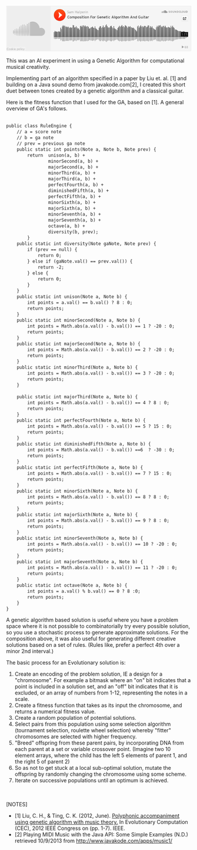 [![Soundcloud](designAssets/soundcloud.png)](https://soundcloud.com/sam-halperin/composition-for-genetic)

This was an AI experiment in using a Genetic Algorithm for computational musical creativity.

<p>Implementing part of an algorithm specified in a paper by Liu et. al. [1] and building on a Java sound demo from javakode.com[2], I created this short duet between tones created by a genetic algorithm and a classical guitar.</p>


<p>Here is the fitness function that I used for the GA, based on [1].  A general overview of GA's follows.</p>


<pre><code class="language-java">
public class RuleEngine {
    // a = score note
    // b = ga note
    // prev = previous ga note
    public static int points(Note a, Note b, Note prev) {
        return  unison(a, b) +
                minorSecond(a, b) +
                majorSecond(a, b) +
                minorThird(a, b) +
                majorThird(a, b) +
                perfectFourth(a, b) +
                diminishedFifth(a, b) +
                perfectFifth(a, b) +
                minorSixth(a, b) +
                majorSixth(a, b) +
                minorSeventh(a, b) +
                majorSeventh(a, b) +
                octave(a, b) +
                diversity(b, prev);
        }
    public static int diversity(Note gaNote, Note prev) {
        if (prev == null) {
            return 0;
        } else if (gaNote.val() == prev.val()) {
            return -2;
        } else {
            return 0;
        }
    }
    public static int unison(Note a, Note b) {
        int points = a.val() == b.val() ? 8 : 0;
        return points;
    }
    public static int minorSecond(Note a, Note b) {
        int points = Math.abs(a.val() - b.val()) == 1 ? -20 : 0;
        return points;
    }
    public static int majorSecond(Note a, Note b) {
        int points = Math.abs(a.val() - b.val()) == 2 ? -20 : 0;
        return points;
    }
    public static int minorThird(Note a, Note b) {
        int points = Math.abs(a.val() - b.val()) == 3 ? -20 : 0;
        return points;
    }
 
    public static int majorThird(Note a, Note b) {
        int points = Math.abs(a.val() - b.val()) == 4 ? 8 : 0;
        return points;
    }
    public static int perfectFourth(Note a, Note b) {
        int points = Math.abs(a.val() - b.val()) == 5 ? 15 : 0;
        return points;
    }
    public static int diminishedFifth(Note a, Note b) {
        int points = Math.abs(a.val() - b.val()) ==6  ? -30 : 0;
        return points;
    }
    public static int perfectFifth(Note a, Note b) {
        int points = Math.abs(a.val() - b.val()) == 7 ? 15 : 0;
        return points;
    }
    public static int minorSixth(Note a, Note b) {
        int points = Math.abs(a.val() - b.val()) == 8 ? 8 : 0;
        return points;
    }
    public static int majorSixth(Note a, Note b) {
        int points = Math.abs(a.val() - b.val()) == 9 ? 8 : 0;
        return points;
    }
    public static int minorSeventh(Note a, Note b) {
        int points = Math.abs(a.val() - b.val()) == 10 ? -20 : 0;
        return points;
    }
    public static int majorSeventh(Note a, Note b) {
        int points = Math.abs(a.val() - b.val()) == 11 ? -20 : 0;
        return points;
    }
    public static int octave(Note a, Note b) {
        int points = a.val() % b.val() == 0 ? 8 :0;
        return points;
    }
}
</code></pre>


<p>A genetic algorithm based solution is useful where you have  a problem space where it is not possible to combinatorially try every possible solution, so you use a stochastic process to generate approximate solutions.  For the composition above, it was also useful for generating different creative solutions based on a set of rules. (Rules like, prefer a perfect 4th over a minor 2nd interval.)</p>

<p>The basic process for an Evolutionary solution is:
<ol>
    <li>Create an encoding of the problem solution, IE a design for a "chromosome".  For example a bitmask where an "on" bit indicates that a point is included in a solution set, and an "off" bit indicates that it is excluded, or an array of numbers from 1-12, representing the notes in a scale.</li>
    <li>Create a fitness function that takes as its input the chromosome, and returns a numerical fitness value.</li>
    <li>Create a random population of potential solutions.</li>
    <li>Select pairs from this population using some selection algorithm (tournament selection, roulette wheel selection) whereby "fitter" chromosomes are selected with higher frequency.</li>
    <li>"Breed" offspring from these parent pairs, by incorporating DNA from each parent at  a set or variable crossover point. (Imagine two 10 element arrays, where the child has the left 5 elements of parent 1, and the right 5 of parent 2)</li>
    <li>So as not to get stuck at a local sub-optimal solution, mutate the offspring by randomly changing the chromosome using some scheme. </li>
    <li>Iterate on successive populations until an optimum is achieved.</li>
</ol>
</p>

<br><br>
[NOTES]<br>
<ul>
<li>[1] Liu, C. H., & Ting, C. K. (2012, June). <a href="http://ieeexplore.ieee.org/xpl/login.jsp?tp=&arnumber=6252869&url=http%3A%2F%2Fieeexplore.ieee.org%2Fxpls%2Fabs_all.jsp%3Farnumber%3D6252869">Polyphonic accompaniment using genetic algorithm with music theory.</a> In Evolutionary Computation (CEC), 2012 IEEE Congress on (pp. 1-7). IEEE.</li>
<li>[2] Playing MIDI Music with the Java API: Some Simple Examples (N.D.) retrieved 10/9/2013 from <a href="http://www.javakode.com/apps/music1">http://www.javakode.com/apps/music1/</a></li>

</ul>